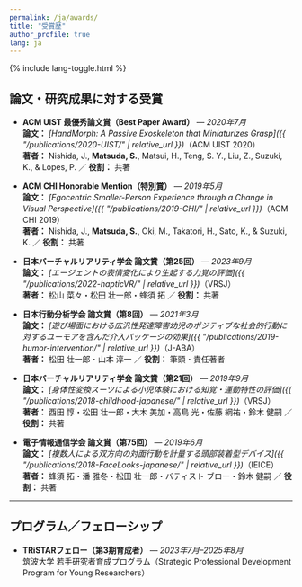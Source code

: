 ```yaml
---
permalink: /ja/awards/
title: "受賞歴"
author_profile: true
lang: ja
---
```

{% include lang-toggle.html %}

## 論文・研究成果に対する受賞
- **ACM UIST 最優秀論文賞（Best Paper Award）** — *2020年7月*  
  **論文：** *[HandMorph: A Passive Exoskeleton that Miniaturizes Grasp]({{ "/publications/2020-UIST/" | relative_url }})*（ACM UIST 2020）  
  **著者：** Nishida, J., **Matsuda, S.**, Matsui, H., Teng, S. Y., Liu, Z., Suzuki, K., & Lopes, P. ／ **役割：** 共著

- **ACM CHI Honorable Mention（特別賞）** — *2019年5月*  
  **論文：** *[Egocentric Smaller-Person Experience through a Change in Visual Perspective]({{ "/publications/2019-CHI/" | relative_url }})*（ACM CHI 2019）  
  **著者：** Nishida, J., **Matsuda, S.**, Oki, M., Takatori, H., Sato, K., & Suzuki, K. ／ **役割：** 共著

- **日本バーチャルリアリティ学会 論文賞（第25回）** — *2023年9月*  
  **論文：** *[エージェントの表情変化により生起する力覚の評価]({{ "/publications/2022-hapticVR/" | relative_url }})*（VRSJ）  
  **著者：** 松山 菜々・松田 壮一郎・蜂須 拓 ／ **役割：** 共著

- **日本行動分析学会 論文賞（第8回）** — *2021年3月*  
  **論文：** *[遊び場面における広汎性発達障害幼児のポジティブな社会的行動に対するユーモアを含んだ介入パッケージの効果]({{ "/publications/2019-humor-intervention/" | relative_url }})*（J-ABA）  
  **著者：** 松田 壮一郎・山本 淳一 ／ **役割：** 筆頭・責任著者

- **日本バーチャルリアリティ学会 論文賞（第21回）** — *2019年9月*  
  **論文：** *[身体性変換スーツによる小児体験における知覚・運動特性の評価]({{ "/publications/2018-childhood-japanese/" | relative_url }})*（VRSJ）  
  **著者：** 西田 惇・松田 壮一郎・大木 美加・高鳥 光・佐藤 綱祐・鈴木 健嗣 ／ **役割：** 共著

- **電子情報通信学会 論文賞（第75回）** — *2019年6月*  
  **論文：** *[複数人による双方向の対面行動を計量する頭部装着型デバイス]({{ "/publications/2018-FaceLooks-japanese/" | relative_url }})*（IEICE）  
  **著者：** 蜂須 拓・潘 雅冬・松田 壮一郎・バティスト ブロー・鈴木 健嗣 ／ **役割：** 共著

---

## プログラム／フェローシップ

- **TRiSTARフェロー（第3期育成者）** — *2023年7月–2025年8月*  
  筑波大学 若手研究者育成プログラム（Strategic Professional Development Program for Young Researchers）

